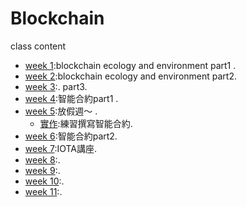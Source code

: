 # Blockchain


class content  
- [week 1]():blockchain ecology and environment part1 . 
- [week 2](https://github.com/hello02923/Blockchain/tree/master/WEEK2):blockchain ecology and environment part2. 
- [week 3](https://github.com/hello02923/Blockchain/tree/master/WEEK3):. part3. 
- [week 4]():智能合約part1 . 
- [week 5]():放假週～ . 
  - [實作](https://github.com/hello02923/Blockchain/blob/master/HW2/bank.sol):練習撰寫智能合約. 
- [week 6]():智能合約part2. 
- [week 7]():IOTA講座. 
- [week 8]():. 
- [week 9]():. 
- [week 10]():. 
- [week 11]():. 
